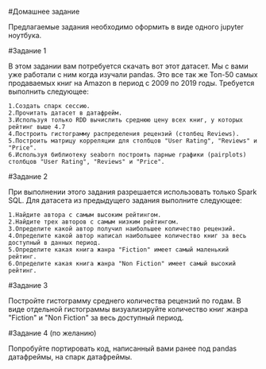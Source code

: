 #Домашнее задание

Предлагаемые задания необходимо оформить в виде одного jupyter ноутбука.

#Задание 1

В этом задании вам потребуется скачать вот этот датасет. Мы с вами уже работали с ним когда изучали pandas. Это все так же Топ-50 самых продаваемых книг на Amazon в период с 2009 по 2019 годы. Требуется выполнить следующее:

    1.Создать спарк сессию.
    2.Прочитать датасет в датафрейм.
    3.Используя только RDD вычислить среднюю цену всех книг, у которых рейтинг выше 4.7
    4.Построить гистограмму распределения рецензий (столбец Reviews).
    5.Построить матрицу корреляции для столбцов "User Rating", "Reviews" и "Price".
    6.Используя библиотеку seaborn построить парные графики (pairplots) столбцов "User Rating", "Reviews" и "Price".

#Задание 2

При выполнении этого задания разрешается использовать только Spark SQL. Для датасета из предыдущего задания выполните следующее:

    1.Найдите автора с самым высоким рейтингом.
    2.Найдите трех авторов с самым низким рейтингом.
    3.Определите какой автор получил наибольшее количество рецензий.
    4.Определите какой автор написал наибольшее количество книг за весь доступный в данных период.
    5.Определите какая книга жанра "Fiction" имеет самый маленький рейтинг.
    6.Определите какая книга жанра "Non Fiction" имеет самый высокий рейтинг.

#Задание 3

Постройте гистограмму среднего количества рецензий по годам. В виде отдельной гистограммы визуализируйте количество книг жанра "Fiction" и "Non Fiction" за весь доступный период.

#Задание 4 (по желанию)

Попробуйте портировать код, написанный вами ранее под pandas датафреймы, на спарк датафреймы.
